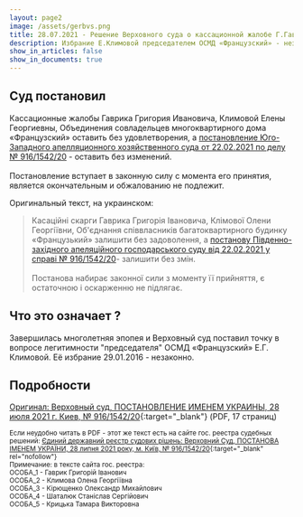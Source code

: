 ```yaml
---
layout: page2
image: /assets/gerbvs.png
title: 28.07.2021 - Решение Верховного суда о кассационной жалобе Г.Гаврика и Е.Климовой
description: Избрание Е.Климовой председателем ОСМД «Французский» - незаконно
show_in_articles: false
show_in_documents: true
---
```


## Суд постановил
Кассационные жалобы Гаврика Григория Ивановича, Климовой Елены Георгиевны, Объединения совладельцев многоквартирного дома «Французский» оставить без удовлетворения, а [постановление Юго-Западного апелляционного хозяйственного суда от 22.02.2021 по делу № 916/1542/20](/2021/02/22/postanova-suda.html) - оставить без изменений. 
<br><br>
Постановление вступает в законную силу с момента его принятия, является окончательным и обжалованию не подлежит. 

Оригинальный текст, на украинском:
> Касаційні скарги Гаврика Григорія Івановича, Клімової Олени Георгіївни, Об'єднання співвласників багатоквартирного будинку «Французький» залишити без задоволення, а [постанову Південно-західного апеляційного господарського суду від 22.02.2021 у справі № 916/1542/20](/2021/02/22/postanova-suda.html)- залишити без змін.
<br><br>
Постанова набирає законної сили з моменту її прийняття, є остаточною і оскарженню не підлягає.

## Что это означает ?
Завершилась многолетняя эпопея и Верховный суд поставил точку в вопросе легитимности "председателя" ОСМД «Французский» Е.Г. Климовой. Её избрание 29.01.2016 - незаконно.

## Подробности
[Оригинал: Верховный суд, ПОСТАНОВЛЕНИЕ ИМЕНЕМ УКРАИНЫ, 28 июля 2021 г. Киев, № 916/1542/20](/assets/2021-07-28-postanova-verhovnogo-suda.pdf){:target="_blank"} (PDF, 17 страниц)

<small>Если неудобно читать в PDF - этот же текст есть на сайте гос. реестра судебных решений: 
[Єдиний державний реєстр судових рішень: Верховний Суд, ПОСТАНОВА ІМЕНЕМ УКРАЇНИ, 28 липня 2021 року, м. Київ, № 916/1542/20](https://reyestr.court.gov.ua/Review/98821425){:target="_blank" rel="nofollow"} 
<br>
Примечание: в тексте сайта гос. реестра:<br>
ОСОБА_1 - Гаврик Григорій Іванович<br>
ОСОБА_2 - Климова Олена Георгіївна<br>
ОСОБА_3 - Кірющенко Олександр Михайлович<br>
ОСОБА_4 - Шаталюк Станіслав Сергійович<br>
ОСОБА_5 - Крицька Тамара Викторовна<br>
</small>
